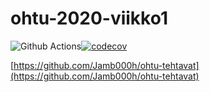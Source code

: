 # ohtu-2020-viikko1

![Github Actions](https://github.com/Jamb000h/ohtu-2020-viikko1/workflows/Java%20CI%20with%20Gradle/badge.svg)[![codecov](https://codecov.io/gh/Jamb000h/ohtu-2020-viikko1/branch/master/graph/badge.svg?token=SZ93ZUFR5D)](https://codecov.io/gh/Jamb000h/ohtu-2020-viikko1)

[https://github.com/Jamb000h/ohtu-tehtavat](https://github.com/Jamb000h/ohtu-tehtavat)
